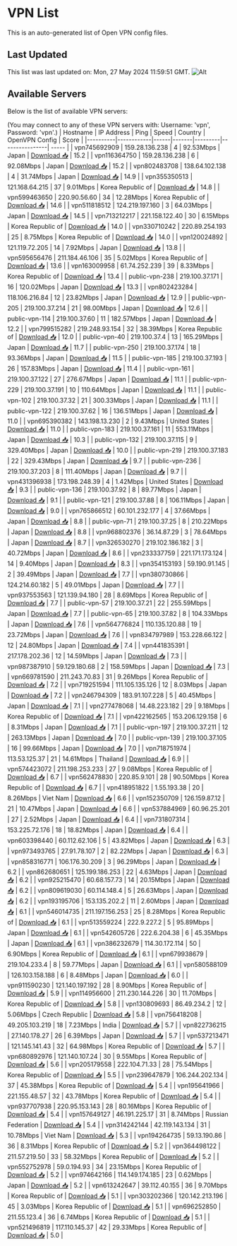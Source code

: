 # VPN List

This is an auto-generated list of Open VPN config files.

## Last Updated

This list was last updated on: Mon, 27 May 2024 11:59:51 GMT.
![Alt](https://repobeats.axiom.co/api/embed/186b98318ef1479477931607c1ad7d823f12451f.svg "Repobeats analytics image")

## Available Servers

Below is the list of available VPN servers:

(You may connect to any of these VPN servers with: Username: 'vpn', Password: 'vpn'.)
| Hostname | IP Address | Ping | Speed | Country | OpenVPN Config | Score |
|----------|------------|------|-------|---------|----------------| ----- |
| vpn745692909 | 159.28.136.238 | 4 | 92.53Mbps | Japan | [Download 📥](./configs/server_0_JP.ovpn) | 15.2 |
| vpn116364750 | 159.28.136.238 | 6 | 92.08Mbps | Japan | [Download 📥](./configs/server_1_JP.ovpn) | 15.2 |
| vpn802483708 | 138.64.102.138 | 4 | 31.74Mbps | Japan | [Download 📥](./configs/server_2_JP.ovpn) | 14.9 |
| vpn355350513 | 121.168.64.215 | 37 | 9.01Mbps | Korea Republic of | [Download 📥](./configs/server_3_KR.ovpn) | 14.8 |
| vpn599463650 | 220.90.56.60 | 34 | 12.28Mbps | Korea Republic of | [Download 📥](./configs/server_4_KR.ovpn) | 14.6 |
| vpn511818512 | 124.219.197.160 | 3 | 64.03Mbps | Japan | [Download 📥](./configs/server_5_JP.ovpn) | 14.5 |
| vpn713212217 | 221.158.122.40 | 30 | 6.15Mbps | Korea Republic of | [Download 📥](./configs/server_6_KR.ovpn) | 14.0 |
| vpn330710242 | 220.89.254.193 | 25 | 8.75Mbps | Korea Republic of | [Download 📥](./configs/server_7_KR.ovpn) | 14.0 |
| vpn120024892 | 121.119.72.205 | 14 | 7.92Mbps | Japan | [Download 📥](./configs/server_8_JP.ovpn) | 13.8 |
| vpn595656476 | 211.184.46.106 | 35 | 5.02Mbps | Korea Republic of | [Download 📥](./configs/server_9_KR.ovpn) | 13.6 |
| vpn163009958 | 61.74.252.239 | 39 | 8.33Mbps | Korea Republic of | [Download 📥](./configs/server_10_KR.ovpn) | 13.4 |
| public-vpn-238 | 219.100.37.171 | 16 | 120.02Mbps | Japan | [Download 📥](./configs/server_11_JP.ovpn) | 13.3 |
| vpn802423284 | 118.106.216.84 | 12 | 23.82Mbps | Japan | [Download 📥](./configs/server_12_JP.ovpn) | 12.9 |
| public-vpn-205 | 219.100.37.214 | 21 | 98.00Mbps | Japan | [Download 📥](./configs/server_13_JP.ovpn) | 12.6 |
| public-vpn-114 | 219.100.37.60 | 11 | 182.57Mbps | Japan | [Download 📥](./configs/server_14_JP.ovpn) | 12.2 |
| vpn799515282 | 219.248.93.154 | 32 | 38.39Mbps | Korea Republic of | [Download 📥](./configs/server_15_KR.ovpn) | 12.0 |
| public-vpn-40 | 219.100.37.4 | 13 | 165.29Mbps | Japan | [Download 📥](./configs/server_16_JP.ovpn) | 11.7 |
| public-vpn-250 | 219.100.37.174 | 18 | 93.36Mbps | Japan | [Download 📥](./configs/server_17_JP.ovpn) | 11.5 |
| public-vpn-185 | 219.100.37.193 | 26 | 157.83Mbps | Japan | [Download 📥](./configs/server_18_JP.ovpn) | 11.4 |
| public-vpn-161 | 219.100.37.122 | 27 | 276.67Mbps | Japan | [Download 📥](./configs/server_19_JP.ovpn) | 11.1 |
| public-vpn-229 | 219.100.37.191 | 10 | 110.64Mbps | Japan | [Download 📥](./configs/server_20_JP.ovpn) | 11.1 |
| public-vpn-102 | 219.100.37.32 | 21 | 300.33Mbps | Japan | [Download 📥](./configs/server_21_JP.ovpn) | 11.1 |
| public-vpn-122 | 219.100.37.62 | 16 | 136.51Mbps | Japan | [Download 📥](./configs/server_22_JP.ovpn) | 11.0 |
| vpn695390382 | 143.198.13.230 | 2 | 9.43Mbps | United States | [Download 📥](./configs/server_23_US.ovpn) | 11.0 |
| public-vpn-183 | 219.100.37.161 | 11 | 553.11Mbps | Japan | [Download 📥](./configs/server_24_JP.ovpn) | 10.3 |
| public-vpn-132 | 219.100.37.115 | 9 | 329.40Mbps | Japan | [Download 📥](./configs/server_25_JP.ovpn) | 10.0 |
| public-vpn-219 | 219.100.37.183 | 22 | 329.43Mbps | Japan | [Download 📥](./configs/server_26_JP.ovpn) | 9.7 |
| public-vpn-236 | 219.100.37.203 | 8 | 111.40Mbps | Japan | [Download 📥](./configs/server_27_JP.ovpn) | 9.7 |
| vpn431396938 | 173.198.248.39 | 4 | 1.42Mbps | United States | [Download 📥](./configs/server_28_US.ovpn) | 9.3 |
| public-vpn-136 | 219.100.37.92 | 8 | 89.77Mbps | Japan | [Download 📥](./configs/server_29_JP.ovpn) | 9.1 |
| public-vpn-121 | 219.100.37.88 | 8 | 106.11Mbps | Japan | [Download 📥](./configs/server_30_JP.ovpn) | 9.0 |
| vpn765866512 | 60.101.232.177 | 4 | 37.66Mbps | Japan | [Download 📥](./configs/server_31_JP.ovpn) | 8.8 |
| public-vpn-71 | 219.100.37.25 | 8 | 210.22Mbps | Japan | [Download 📥](./configs/server_32_JP.ovpn) | 8.8 |
| vpn968802376 | 36.14.87.29 | 3 | 78.64Mbps | Japan | [Download 📥](./configs/server_33_JP.ovpn) | 8.7 |
| vpn326530270 | 219.102.186.182 | 3 | 40.72Mbps | Japan | [Download 📥](./configs/server_34_JP.ovpn) | 8.6 |
| vpn233337759 | 221.171.173.124 | 14 | 9.40Mbps | Japan | [Download 📥](./configs/server_35_JP.ovpn) | 8.3 |
| vpn354153193 | 59.190.91.145 | 2 | 39.49Mbps | Japan | [Download 📥](./configs/server_36_JP.ovpn) | 7.7 |
| vpn380730866 | 124.214.60.182 | 5 | 49.01Mbps | Japan | [Download 📥](./configs/server_37_JP.ovpn) | 7.7 |
| vpn937553563 | 121.139.94.180 | 28 | 8.69Mbps | Korea Republic of | [Download 📥](./configs/server_38_KR.ovpn) | 7.7 |
| public-vpn-57 | 219.100.37.21 | 22 | 255.59Mbps | Japan | [Download 📥](./configs/server_39_JP.ovpn) | 7.7 |
| public-vpn-65 | 219.100.37.82 | 8 | 104.33Mbps | Japan | [Download 📥](./configs/server_40_JP.ovpn) | 7.6 |
| vpn564776824 | 110.135.120.88 | 19 | 23.72Mbps | Japan | [Download 📥](./configs/server_41_JP.ovpn) | 7.6 |
| vpn834797989 | 153.228.66.122 | 12 | 24.80Mbps | Japan | [Download 📥](./configs/server_42_JP.ovpn) | 7.4 |
| vpn441835391 | 217.178.202.36 | 12 | 14.59Mbps | Japan | [Download 📥](./configs/server_43_JP.ovpn) | 7.3 |
| vpn987387910 | 59.129.180.68 | 2 | 158.59Mbps | Japan | [Download 📥](./configs/server_44_JP.ovpn) | 7.3 |
| vpn669781590 | 211.243.70.83 | 31 | 9.26Mbps | Korea Republic of | [Download 📥](./configs/server_45_KR.ovpn) | 7.2 |
| vpn719251594 | 111.105.135.126 | 12 | 8.03Mbps | Japan | [Download 📥](./configs/server_46_JP.ovpn) | 7.2 |
| vpn246794309 | 183.91.107.228 | 5 | 40.45Mbps | Japan | [Download 📥](./configs/server_47_JP.ovpn) | 7.1 |
| vpn277478068 | 14.48.223.182 | 29 | 9.18Mbps | Korea Republic of | [Download 📥](./configs/server_48_KR.ovpn) | 7.1 |
| vpn422162565 | 153.206.129.158 | 6 | 8.31Mbps | Japan | [Download 📥](./configs/server_49_JP.ovpn) | 7.1 |
| public-vpn-197 | 219.100.37.211 | 12 | 263.13Mbps | Japan | [Download 📥](./configs/server_50_JP.ovpn) | 7.0 |
| public-vpn-139 | 219.100.37.105 | 16 | 99.66Mbps | Japan | [Download 📥](./configs/server_51_JP.ovpn) | 7.0 |
| vpn718751974 | 113.53.125.37 | 21 | 14.61Mbps | Thailand | [Download 📥](./configs/server_52_TH.ovpn) | 6.9 |
| vpn574423072 | 211.198.253.233 | 27 | 9.08Mbps | Korea Republic of | [Download 📥](./configs/server_53_KR.ovpn) | 6.7 |
| vpn562478830 | 220.85.9.101 | 28 | 90.50Mbps | Korea Republic of | [Download 📥](./configs/server_54_KR.ovpn) | 6.7 |
| vpn418951822 | 1.55.193.38 | 20 | 8.26Mbps | Viet Nam | [Download 📥](./configs/server_55_VN.ovpn) | 6.6 |
| vpn152350709 | 126.159.87.12 | 21 | 10.47Mbps | Japan | [Download 📥](./configs/server_56_JP.ovpn) | 6.6 |
| vpn537884969 | 60.96.25.201 | 27 | 2.52Mbps | Japan | [Download 📥](./configs/server_57_JP.ovpn) | 6.4 |
| vpn731807314 | 153.225.72.176 | 18 | 18.82Mbps | Japan | [Download 📥](./configs/server_58_JP.ovpn) | 6.4 |
| vpn603398440 | 60.112.62.106 | 5 | 43.82Mbps | Japan | [Download 📥](./configs/server_59_JP.ovpn) | 6.3 |
| vpn973493765 | 27.91.78.107 | 2 | 82.22Mbps | Japan | [Download 📥](./configs/server_60_JP.ovpn) | 6.3 |
| vpn858316771 | 106.176.30.209 | 3 | 96.29Mbps | Japan | [Download 📥](./configs/server_61_JP.ovpn) | 6.2 |
| vpn862680651 | 125.199.186.253 | 22 | 4.63Mbps | Japan | [Download 📥](./configs/server_62_JP.ovpn) | 6.2 |
| vpn925215470 | 60.68.157.73 | 14 | 20.15Mbps | Japan | [Download 📥](./configs/server_63_JP.ovpn) | 6.2 |
| vpn809619030 | 60.114.148.4 | 5 | 26.63Mbps | Japan | [Download 📥](./configs/server_64_JP.ovpn) | 6.2 |
| vpn193195706 | 153.135.202.2 | 11 | 2.60Mbps | Japan | [Download 📥](./configs/server_65_JP.ovpn) | 6.1 |
| vpn546014735 | 211.197.156.253 | 25 | 8.28Mbps | Korea Republic of | [Download 📥](./configs/server_66_KR.ovpn) | 6.1 |
| vpn513559224 | 222.9.227.2 | 5 | 95.89Mbps | Japan | [Download 📥](./configs/server_67_JP.ovpn) | 6.1 |
| vpn542605726 | 222.6.204.38 | 6 | 45.35Mbps | Japan | [Download 📥](./configs/server_68_JP.ovpn) | 6.1 |
| vpn386232679 | 114.30.172.114 | 50 | 6.90Mbps | Korea Republic of | [Download 📥](./configs/server_69_KR.ovpn) | 6.1 |
| vpn679938679 | 219.104.233.4 | 8 | 59.77Mbps | Japan | [Download 📥](./configs/server_70_JP.ovpn) | 6.1 |
| vpn580588109 | 126.103.158.188 | 6 | 8.48Mbps | Japan | [Download 📥](./configs/server_71_JP.ovpn) | 6.0 |
| vpn911590230 | 121.140.197.192 | 28 | 8.90Mbps | Korea Republic of | [Download 📥](./configs/server_72_KR.ovpn) | 5.9 |
| vpn114956600 | 211.230.144.226 | 30 | 11.70Mbps | Korea Republic of | [Download 📥](./configs/server_73_KR.ovpn) | 5.8 |
| vpn130809693 | 86.49.234.2 | 12 | 5.06Mbps | Czech Republic | [Download 📥](./configs/server_74_CZ.ovpn) | 5.8 |
| vpn756418208 | 49.205.103.219 | 18 | 7.23Mbps | India | [Download 📥](./configs/server_75_IN.ovpn) | 5.7 |
| vpn822736215 | 27.140.178.27 | 26 | 6.39Mbps | Japan | [Download 📥](./configs/server_76_JP.ovpn) | 5.7 |
| vpn537213471 | 121.145.141.43 | 32 | 64.98Mbps | Korea Republic of | [Download 📥](./configs/server_77_KR.ovpn) | 5.7 |
| vpn680892976 | 121.140.107.24 | 30 | 9.55Mbps | Korea Republic of | [Download 📥](./configs/server_78_KR.ovpn) | 5.6 |
| vpn205179558 | 222.104.71.33 | 28 | 75.54Mbps | Korea Republic of | [Download 📥](./configs/server_79_KR.ovpn) | 5.5 |
| vpn239647879 | 106.244.202.134 | 37 | 45.38Mbps | Korea Republic of | [Download 📥](./configs/server_80_KR.ovpn) | 5.4 |
| vpn195641966 | 221.155.48.57 | 32 | 43.78Mbps | Korea Republic of | [Download 📥](./configs/server_81_KR.ovpn) | 5.4 |
| vpn937707938 | 220.95.153.143 | 28 | 80.16Mbps | Korea Republic of | [Download 📥](./configs/server_82_KR.ovpn) | 5.4 |
| vpn157649127 | 46.191.225.17 | 31 | 8.74Mbps | Russian Federation | [Download 📥](./configs/server_83_RU.ovpn) | 5.4 |
| vpn314242144 | 42.119.143.134 | 31 | 10.78Mbps | Viet Nam | [Download 📥](./configs/server_84_VN.ovpn) | 5.3 |
| vpn194264735 | 59.13.190.86 | 36 | 8.31Mbps | Korea Republic of | [Download 📥](./configs/server_85_KR.ovpn) | 5.2 |
| vpn364498122 | 211.57.219.50 | 33 | 58.32Mbps | Korea Republic of | [Download 📥](./configs/server_86_KR.ovpn) | 5.2 |
| vpn552752978 | 59.0.194.93 | 34 | 23.15Mbps | Korea Republic of | [Download 📥](./configs/server_87_KR.ovpn) | 5.2 |
| vpn974642166 | 114.149.174.185 | 23 | 0.62Mbps | Japan | [Download 📥](./configs/server_88_JP.ovpn) | 5.2 |
| vpn613242647 | 39.112.40.155 | 36 | 9.70Mbps | Korea Republic of | [Download 📥](./configs/server_89_KR.ovpn) | 5.1 |
| vpn303202366 | 120.142.213.196 | 45 | 3.03Mbps | Korea Republic of | [Download 📥](./configs/server_90_KR.ovpn) | 5.1 |
| vpn696252850 | 211.55.123.4 | 36 | 6.74Mbps | Korea Republic of | [Download 📥](./configs/server_91_KR.ovpn) | 5.1 |
| vpn521496819 | 117.110.145.37 | 42 | 29.33Mbps | Korea Republic of | [Download 📥](./configs/server_92_KR.ovpn) | 5.0 |
